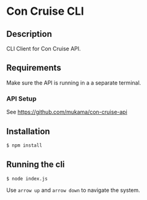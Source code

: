 # Con Cruise CLI

## Description

CLI Client for Con Cruise API.

## Requirements

Make sure the API is running in a a separate terminal.

### API Setup

See https://github.com/mukama/con-cruise-api

## Installation

```bash
$ npm install
```

## Running the cli

```bash
$ node index.js
```
Use `arrow up` and `arrow down` to navigate the system.
